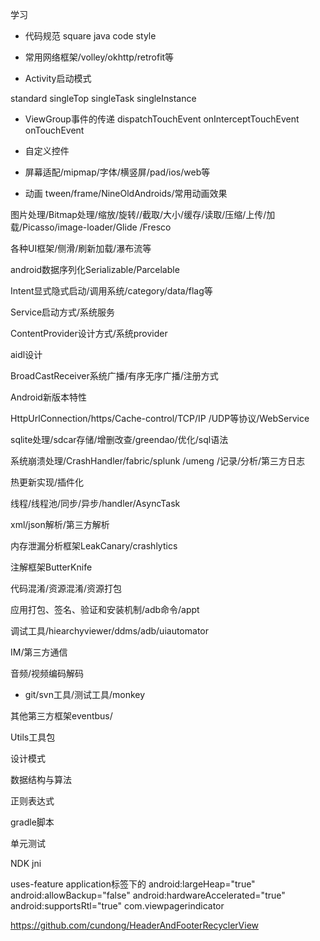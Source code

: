 学习

- 代码规范
 square java code style

- 常用网络框架/volley/okhttp/retrofit等

- Activity启动模式

 standard singleTop singleTask singleInstance

- ViewGroup事件的传递
  dispatchTouchEvent onInterceptTouchEvent onTouchEvent

- 自定义控件
- 屏幕适配/mipmap/字体/横竖屏/pad/ios/web等
- 动画  tween/frame/NineOldAndroids/常用动画效果

图片处理/Bitmap处理/缩放/旋转//截取/大小/缓存/读取/压缩/上传/加载/Picasso/image-loader/Glide /Fresco


各种UI框架/侧滑/刷新加载/瀑布流等


android数据序列化Serializable/Parcelable

Intent显式隐式启动/调用系统/category/data/flag等

Service启动方式/系统服务

ContentProvider设计方式/系统provider

aidl设计

BroadCastReceiver系统广播/有序无序广播/注册方式

Android新版本特性

HttpUrlConnection/https/Cache-control/TCP/IP /UDP等协议/WebService


sqlite处理/sdcar存储/增删改查/greendao/优化/sql语法

系统崩溃处理/CrashHandler/fabric/splunk /umeng /记录/分析/第三方日志

热更新实现/插件化

线程/线程池/同步/异步/handler/AsyncTask

xml/json解析/第三方解析

内存泄漏分析框架LeakCanary/crashlytics

注解框架ButterKnife

代码混淆/资源混淆/资源打包

应用打包、签名、验证和安装机制/adb命令/appt

调试工具/hiearchyviewer/ddms/adb/uiautomator

IM/第三方通信

音频/视频编码解码

- git/svn工具/测试工具/monkey

其他第三方框架eventbus/

Utils工具包

设计模式

数据结构与算法

正则表达式

gradle脚本

单元测试

NDK jni

uses-feature
application标签下的
android:largeHeap="true"
android:allowBackup="false" android:hardwareAccelerated="true"
android:supportsRtl="true"
com.viewpagerindicator

https://github.com/cundong/HeaderAndFooterRecyclerView
